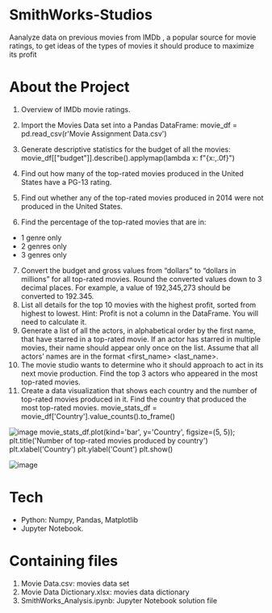 # SmithWorks-Studios
Aanalyze data on previous movies from IMDb , a popular source for movie ratings, to get ideas of the types of movies it should produce to maximize its profit

# About the Project
1. Overview of IMDb movie ratings.
2. Import the Movies Data set into a Pandas DataFrame: movie_df = pd.read_csv(r'Movie Assignment Data.csv')

3. Generate descriptive statistics for the budget of all the movies: movie_df[["budget"]].describe().applymap(lambda x: f"{x:,.0f}")

4. Find out how many of the top-rated movies produced in the United States have a PG-13 rating.
5. Find out whether any of the top-rated movies produced in 2014 were not produced in the United States.
6. Find the percentage of the top-rated movies that are in:
- 1 genre only
- 2 genres only
- 3 genres only
7. Convert the budget and gross values from “dollars” to “dollars in millions” for all top-rated movies. Round the converted values down to 3 decimal places. For example, a value of 192,345,273 should be converted to 192.345.
8. List all details for the top 10 movies with the highest profit, sorted from highest to lowest. Hint: Profit is not a column in the DataFrame. You will need to calculate it.
9. Generate a list of all the actors, in alphabetical order by the first name, that have starred in a top-rated movie. If an actor has starred in multiple movies, their name should appear only once on the list. Assume that all actors’ names are in the format <first_name> <last_name>.
10. The movie studio wants to determine who it should approach to act in its next movie production. Find the top 3 actors who appeared in the most top-rated movies.
11. Create a data visualization that shows each country and the number of top-rated movies produced in it. Find the country that produced the most top-rated movies.
movie_stats_df = movie_df['Country'].value_counts().to_frame()

![image](https://user-images.githubusercontent.com/43742200/224871526-3c8e8a00-7c33-4c0e-bf79-4a87a780272b.png)
movie_stats_df.plot(kind='bar', y='Country', figsize=(5, 5));
plt.title('Number of top-rated movies produced by country')
plt.xlabel('Country')
plt.ylabel('Count')
plt.show()

![image](https://user-images.githubusercontent.com/43742200/224871585-da029c09-2f62-48b4-89c1-368b2e6a3b67.png)


# Tech
- Python: Numpy, Pandas, Matplotlib
- Jupyter Notebook.

# Containing files
1. Movie Data.csv: movies data set
2. Movie Data Dictionary.xlsx: movies data dictionary
3. SmithWorks_Analysis.ipynb: Jupyter Notebook solution file
